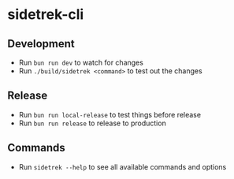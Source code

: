 # sidetrek-cli

## Development

- Run `bun run dev` to watch for changes
- Run `./build/sidetrek <command>` to test out the changes

## Release

- Run `bun run local-release` to test things before release
- Run `bun run release` to release to production

## Commands

- Run `sidetrek --help` to see all available commands and options